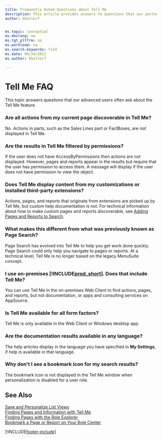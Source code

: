 ```yaml
---
title: Frequently Asked Questions about Tell Me
description: This article provides answers to questions that our partners and customers often ask about the Tell Me feature.
author: bholtorf


ms.topic: conceptual
ms.devlang: na
ms.tgt_pltfrm: na
ms.workload: na
ms.search.keywords: find
ms.date: 06/24/2021
ms.author: bholtorf

---
```

# Tell Me FAQ
This topic answers questions that our advanced users often ask about the Tell Me feature.

### Are all actions from my current page discoverable in Tell Me?
No. Actions in parts, such as the Sales Lines part or FactBoxes, are not displayed in Tell Me.

### Are the results in Tell Me filtered by permissions?
If the user does not have AccessByPermissions then actions are not displayed. However, pages and reports appear in the results but require that the user has permission to access them. A message will display if the user does not have permission to view the object.

### Does Tell Me display content from my customizations or installed third-party extensions?
Actions, pages, and reports that originate from extensions are picked up by Tell Me, but custom help documentation is not. For technical information about how to make custom pages and reports discoverable, see [Adding Pages and Reports to Search](/dynamics365/business-central/dev-itpro/developer/devenv-al-menusuite-functionality).

### What makes this different from what was previously known as Page Search?
Page Search has evolved into Tell Me to help you get work done quickly. Page Search could only help you navigate to pages or reports. At a technical level, Tell Me is no longer based on the legacy MenuSuite concept.

### I use on-premises [!INCLUDE[prod_short](includes/prod_short.md)]. Does that include Tell Me?
You can use Tell Me in the on-premises Web Client to find actions, pages, and reports, but not documentation, or apps and consulting services on AppSource.

### Is Tell Me available for all form factors?
Tell Me is only available in the Web Client or Windows desktop app.

### Are the documentation results available in any language?
The help articles display in the language you have specified in **My Settings**, if help is available in that language.

### Why don't I see a bookmark icon for my search results?
The bookmark icon is not displayed in the Tell Me window when personalization is disabled for a user role.


## See Also  
[Save and Personalize List Views](ui-views.md)  
[Finding Pages and Information with Tell Me](ui-search.md)  
[Finding Pages with the Role Explorer](ui-role-explorer.md)  
[Bookmark a Page or Report on Your Role Center](ui-bookmarks.md)


[!INCLUDE[footer-include](includes/footer-banner.md)]